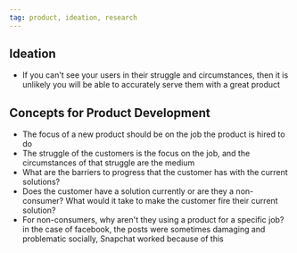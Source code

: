 ```yaml
---
tag: product, ideation, research
---
```


## Ideation

- If you can't see your users in their struggle and circumstances, then it is
  unlikely you will be able to accurately serve them with a great product

## Concepts for Product Development

- The focus of a new product should be on the job the product is hired to do
- The struggle of the customers is the focus on the job, and the circumstances
  of that struggle are the medium
- What are the barriers to progress that the customer has with the current
  solutions?
- Does the customer have a solution currently or are they a non-consumer? What
  would it take to make the customer fire their current solution?
- For non-consumers, why aren't they using a product for a specific job? in the
  case of facebook, the posts were sometimes damaging and problematic socially,
  Snapchat worked because of this
